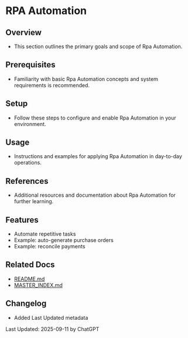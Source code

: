 # RPA Automation

## Overview
- This section outlines the primary goals and scope of Rpa Automation.

## Prerequisites
- Familiarity with basic Rpa Automation concepts and system requirements is recommended.

## Setup
- Follow these steps to configure and enable Rpa Automation in your environment.

## Usage
- Instructions and examples for applying Rpa Automation in day-to-day operations.

## References
- Additional resources and documentation about Rpa Automation for further learning.


## Features
- Automate repetitive tasks
- Example: auto-generate purchase orders
- Example: reconcile payments

## Related Docs
- [README.md](README.md)
- [MASTER_INDEX.md](MASTER_INDEX.md)


## Changelog
- Added Last Updated metadata

Last Updated: 2025-09-11 by ChatGPT
